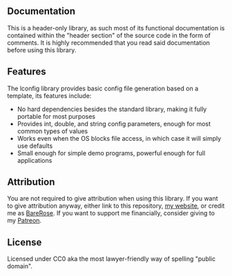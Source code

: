 ## Documentation

This is a header-only library, as such most of its functional documentation is contained within the "header section" of the
source code in the form of comments. It is highly recommended that you read said documentation before using this library.

## Features

The lconfig library provides basic config file generation based on a template, its features include:

- No hard dependencies besides the standard library, making it fully portable for most purposes
- Provides int, double, and string config parameters, enough for most common types of values
- Works even when the OS blocks file access, in which case it will simply use defaults
- Small enough for simple demo programs, powerful enough for full applications

## Attribution

You are not required to give attribution when using this library. If you want to give attribution anyway, either link to
this repository, [my website](https://www.slopegames.com/), or credit me as [BareRose](https://github.com/BareRose).
If you want to support me financially, consider giving to my [Patreon](https://www.patreon.com/slopegames).

## License

Licensed under CC0 aka the most lawyer-friendly way of spelling "public domain".